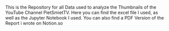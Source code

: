 This is the Repository for all Data  used to analyze the Thumbnails of the YouTube Channel PietSmietTV.
Here you can find the excel file I used, as well as the Jupyter Notebook I used. 
You can also find a PDF Version of the Report i wrote on Notion.so
